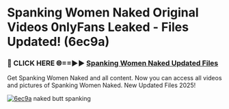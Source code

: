 # Spanking Women Naked Original Videos 0nlyFans Leaked - Files Updated! (6ec9a)

<h3>🔴 CLICK HERE 🌐==►► <a href="https://tinyurl.com/up5wt9bj" rel="nofollow">Spanking Women Naked Updated Files</a></h3>

Get Spanking Women Naked and all content. Now you can access all videos and pictures of Spanking Women Naked. New Updated Files 2025!

[![6ec9a](https://i.imgur.com/ABiUzMV.gif)](https://tinyurl.com/up5wt9bj)
naked butt spanking
